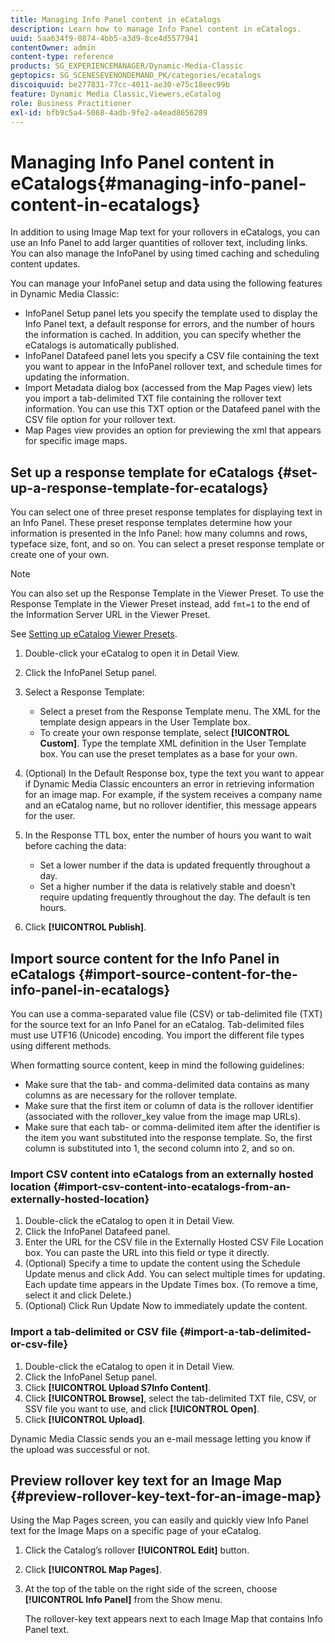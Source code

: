 ```yaml
---
title: Managing Info Panel content in eCatalogs
description: Learn how to manage Info Panel content in eCatalogs.
uuid: 5aa634f9-0874-4bb5-a3d9-8ce4d5577941
contentOwner: admin
content-type: reference
products: SG_EXPERIENCEMANAGER/Dynamic-Media-Classic
geptopics: SG_SCENESEVENONDEMAND_PK/categories/ecatalogs
discoiquuid: be277831-77cc-4011-ae30-e75c18eec99b
feature: Dynamic Media Classic,Viewers,eCatalog
role: Business Practitioner
exl-id: bfb9c5a4-5068-4adb-9fe2-a4ead8656289
---
```

# Managing Info Panel content in eCatalogs{#managing-info-panel-content-in-ecatalogs}

In addition to using Image Map text for your rollovers in eCatalogs, you can use an Info Panel to add larger quantities of rollover text, including links. You can also manage the InfoPanel by using timed caching and scheduling content updates.

You can manage your InfoPanel setup and data using the following features in Dynamic Media Classic:

* InfoPanel Setup panel lets you specify the template used to display the Info Panel text, a default response for errors, and the number of hours the information is cached. In addition, you can specify whether the eCatalogs is automatically published.
* InfoPanel Datafeed panel lets you specify a CSV file containing the text you want to appear in the InfoPanel rollover text, and schedule times for updating the information.
* Import Metadata dialog box (accessed from the Map Pages view) lets you import a tab-delimited TXT file containing the rollover text information. You can use this TXT option or the Datafeed panel with the CSV file option for your rollover text.
* Map Pages view provides an option for previewing the xml that appears for specific image maps.

## Set up a response template for eCatalogs {#set-up-a-response-template-for-ecatalogs}

You can select one of three preset response templates for displaying text in an Info Panel. These preset response templates determine how your information is presented in the Info Panel: how many columns and rows, typeface size, font, and so on. You can select a preset response template or create one of your own.

>[!NOTE]
>
>You can also set up the Response Template in the Viewer Preset. To use the Response Template in the Viewer Preset instead, add `fmt=1` to the end of the Information Server URL in the Viewer Preset.
>
>See [Setting up eCatalog Viewer Presets](setting-ecatalog-viewer-presets.md#setting_up_ecatalog_viewer_presets).

1. Double-click your eCatalog to open it in Detail View.
1. Click the InfoPanel Setup panel.
1. Select a Response Template:

    * Select a preset from the Response Template menu. The XML for the template design appears in the User Template box.
    * To create your own response template, select **[!UICONTROL Custom]**. Type the template XML definition in the User Template box. You can use the preset templates as a base for your own.

1. (Optional) In the Default Response box, type the text you want to appear if Dynamic Media Classic encounters an error in retrieving information for an image map. For example, if the system receives a company name and an eCatalog name, but no rollover identifier, this message appears for the user.
1. In the Response TTL box, enter the number of hours you want to wait before caching the data:

    * Set a lower number if the data is updated frequently throughout a day.
    * Set a higher number if the data is relatively stable and doesn’t require updating frequently throughout the day. The default is ten hours.

1. Click **[!UICONTROL Publish]**.

## Import source content for the Info Panel in eCatalogs {#import-source-content-for-the-info-panel-in-ecatalogs}

You can use a comma-separated value file (CSV) or tab-delimited file (TXT) for the source text for an Info Panel for an eCatalog. Tab-delimited files must use UTF16 (Unicode) encoding. You import the different file types using different methods.

When formatting source content, keep in mind the following guidelines:

* Make sure that the tab- and comma-delimited data contains as many columns as are necessary for the rollover template.
* Make sure that the first item or column of data is the rollover identifier (associated with the rollover_key value from the image map URLs). 
* Make sure that each tab- or comma-delimited item after the identifier is the item you want substituted into the response template. So, the first column is substituted into $1$, the second column into $2$, and so on.

### Import CSV content into eCatalogs from an externally hosted location {#import-csv-content-into-ecatalogs-from-an-externally-hosted-location}

1. Double-click the eCatalog to open it in Detail View.
1. Click the InfoPanel Datafeed panel.
1. Enter the URL for the CSV file in the Externally Hosted CSV File Location box. You can paste the URL into this field or type it directly.
1. (Optional) Specify a time to update the content using the Schedule Update menus and click Add. You can select multiple times for updating. Each update time appears in the Update Times box. (To remove a time, select it and click Delete.)
1. (Optional) Click Run Update Now to immediately update the content.

### Import a tab-delimited or CSV file {#import-a-tab-delimited-or-csv-file}

<!-- 

Comment Type: remark
Last Modified By: unknown unknown 
Last Modified Date: 

<p>SR changed this section 10/23/2012</p>

 -->

1. Double-click the eCatalog to open it in Detail View.
1. Click the InfoPanel Setup panel.
1. Click **[!UICONTROL Upload S7Info Content]**.
1. Click **[!UICONTROL Browse]**, select the tab-delimited TXT file, CSV, or SSV file you want to use, and click **[!UICONTROL Open]**.
1. Click **[!UICONTROL Upload]**.

Dynamic Media Classic sends you an e-mail message letting you know if the upload was successful or not.

## Preview rollover key text for an Image Map {#preview-rollover-key-text-for-an-image-map}

Using the Map Pages screen, you can easily and quickly view Info Panel text for the Image Maps on a specific page of your eCatalog.

1. Click the Catalog’s rollover **[!UICONTROL Edit]** button.
1. Click **[!UICONTROL Map Pages]**.
1. At the top of the table on the right side of the screen, choose **[!UICONTROL Info Panel]** from the Show menu.

   The rollover-key text appears next to each Image Map that contains Info Panel text.
